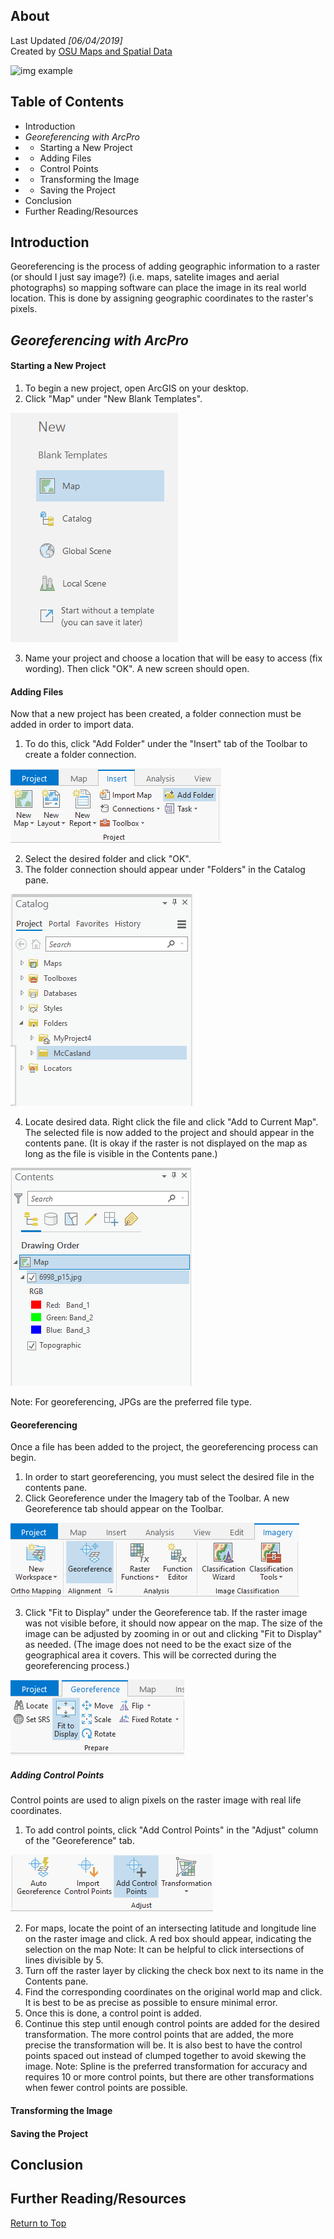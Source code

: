 ## About
Last Updated *[06/04/2019]*   
Created by [OSU Maps and Spatial Data](https://info.library.okstate.edu/map-room)

![img example](images/OSULogo.png)

## Table of Contents
- Introduction 
- *Georeferencing with ArcPro*
- - Starting a New Project
- - Adding Files
- - Control Points
- - Transforming the Image
- - Saving the Project
- Conclusion
- Further Reading/Resources

## Introduction

Georeferencing is the process of adding geographic information to a raster (or should I just say image?) (i.e. maps, satelite images and aerial photographs) so mapping software can place the image in its real world location. This is done by assigning geographic coordinates to the raster's pixels. 

## *Georeferencing with ArcPro*

#### Starting a New Project

1. To begin a new project, open ArcGIS on your desktop.
2. Click "Map" under "New Blank Templates".
    
![New Project](images/NewProject.PNG)

3. Name your project and choose a location that will be easy to access (fix wording). Then click "OK". A new screen should open. 

#### Adding Files
Now that a new project has been created, a folder connection must be added in order to import data. 
1. To do this, click "Add Folder" under the "Insert" tab of the Toolbar to create a folder connection.

![Folder Connection](images/FolderConnection.PNG)

2. Select the desired folder and click "OK".
3. The folder connection should appear under "Folders" in the Catalog pane. 

![Catalog Connection](images/CatalogConnection.PNG)

4. Locate desired data. Right click the file and click "Add to Current Map". The selected file is now added to the project and should appear in the contents pane. (It is okay if the raster is not displayed on the map as long as the file is visible in the Contents pane.)

![Added File](images/AddedFile.PNG)

Note: For georeferencing, JPGs are the preferred file type. 

#### Georeferencing

Once a file has been added to the project, the georeferencing process can begin. 

1. In order to start georeferencing, you must select the desired file in the contents pane.
2. Click Georeference under the Imagery tab of the Toolbar. A new Georeference tab should appear on the Toolbar. 

![Georeference](images/Georeference.PNG)

3. Click "Fit to Display" under the Georeference tab. If the raster image was not visible before, it should now appear on the map. The size of the image can be adjusted by zooming in or out and clicking "Fit to Display" as needed. (The image does not need to be the exact size of the geographical area it covers. This will be corrected during the georeferencing process.)

![Fit to Display](images/FittoDisplay.PNG)

 ##### Adding Control Points
 Control points are used to align pixels on the raster image with real life coordinates. 
 
 1. To add control points, click "Add Control Points" in the "Adjust" column of the "Georeference" tab.
 
 ![Add Control Points](images/AddControlPoints.PNG)
 
 2. For maps, locate the point of an intersecting latitude and longitude line on the raster image and click. A red box should appear, indicating the selection on the map
 Note: It can be helpful to click intersections of lines divisible by 5. 
 3. Turn off the raster layer by clicking the check box next to its name in the Contents pane. 
 4. Find the corresponding coordinates on the original world map and click. It is best to be as precise as possible to ensure minimal error. 
 5. Once this is done, a control point is added. 
 6. Continue this step until enough control points are added for the desired transformation. The more control points that are added, the more precise the transformation will be. It is also best to have the control points spaced out instead of clumped together to avoid skewing the image. 
 Note: Spline is the preferred transformation for accuracy and requires 10 or more control points, but there are other transformations when fewer control points are possible. 

#### Transforming the Image

#### Saving the Project

## Conclusion

## Further Reading/Resources


[Return to Top](#about)
